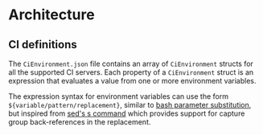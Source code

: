 # Architecture

## CI definitions

The `CiEnvironment.json` file contains an array of `CiEnvironment` structs for
all the supported CI servers. Each property of a `CiEnvironment` struct
is an expression that evaluates a value from one or more environment variables.

The expression syntax for environment variables can use the form `${variable/pattern/replacement}`,
similar to [bash parameter substitution](https://tldp.org/LDP/abs/html/parameter-substitution.html),
but inspired from [sed's s command](https://www.gnu.org/software/sed/manual/html_node/The-_0022s_0022-Command.html)
which provides support for capture group back-references in the replacement.
